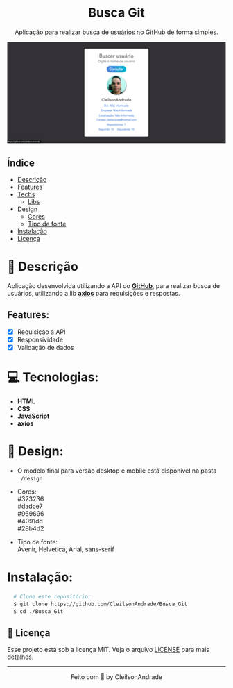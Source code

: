 <div align="center">
  <h1>Busca Git</h1>
  <p>Aplicação para realizar busca de usuários no GitHub de forma simples.</p>
  <img src="./design/desktop.png" alt="Logo" width="800">
</div>

## Índice

* [Descrição](#descrição)
* [Features](#features) 
* [Techs](#techs)
  * [Libs](#libs)
* [Design](#design)
  * [Cores](#cores)
  * [Tipo de fonte](#tipo-de-fonte)
* [Instalação](#instalação)
* [Licença](#licença)

# 🚀 Descrição
Aplicação desenvolvida utilizando a API do [**GitHub**](https://docs.github.com/pt/rest/guides/getting-started-with-the-rest-api), para realizar busca de usuários, utilizando a lib [**axios**](https://github.com/axios/axios) para requisições e respostas.

## Features:
- [x] Requisiçao a API<br>
- [x] Responsividade<br>
- [x] Validação de dados<br>

# 💻 Tecnologias: 
- **HTML**
- **CSS**
- **JavaScript**
- **axios**

# 🎨 Design:
- O modelo final para versão desktop e mobile está disponível na pasta `./design`

- Cores:<br>
#323236<br>
#dadce7<br>
#969696<br>
#4091dd<br>
#28b4d2<br>

- Tipo de fonte:<br>
 Avenir, Helvetica, Arial, sans-serif

# Instalação:
```bash
  # Clone este repositório:
  $ git clone https://github.com/CleilsonAndrade/Busca_Git
  $ cd ./Busca_Git
```

## 📝 Licença

Esse projeto está sob a licença MIT. Veja o arquivo [LICENSE](LICENSE) para mais detalhes.

---

<p align="center">
  Feito com 💜 by CleilsonAndrade
</p>

<br />
<br />